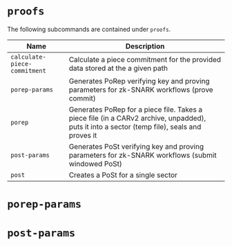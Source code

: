 # `proofs`

<!-- TODO: add parameters -->

The following subcommands are contained under `proofs`.

| Name                         | Description                                                                                                                                 |
| ---------------------------- | ------------------------------------------------------------------------------------------------------------------------------------------- |
| `calculate-piece-commitment` | Calculate a piece commitment for the provided data stored at the a given path                                                               |
| `porep-params`               | Generates PoRep verifying key and proving parameters for zk-SNARK workflows (prove commit)                                                  |
| `porep`                      | Generates PoRep for a piece file. Takes a piece file (in a CARv2 archive, unpadded), puts it into a sector (temp file), seals and proves it |
| `post-params`                | Generates PoSt verifying key and proving parameters for zk-SNARK workflows (submit windowed PoSt)                                           |
| `post`                       | Creates a PoSt for a single sector                                                                                                          |


# `porep-params`
<!-- TODO -->

# `post-params`